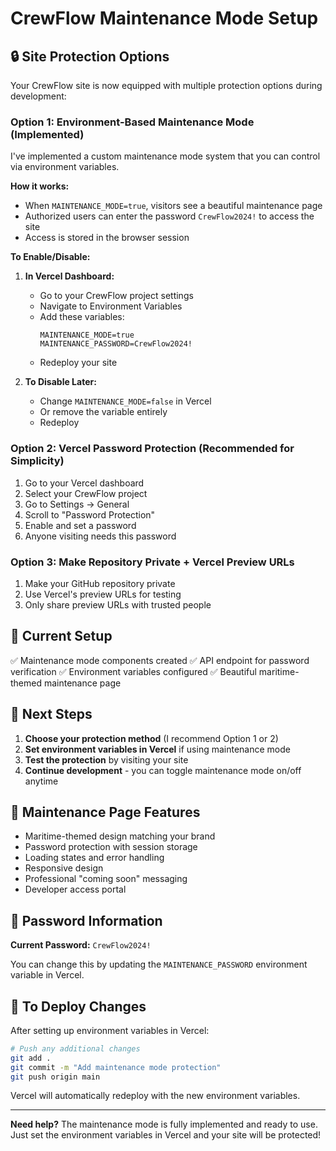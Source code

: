 # CrewFlow Maintenance Mode Setup

## 🔒 Site Protection Options

Your CrewFlow site is now equipped with multiple protection options during development:

### Option 1: Environment-Based Maintenance Mode (Implemented)

I've implemented a custom maintenance mode system that you can control via environment variables.

**How it works:**
- When `MAINTENANCE_MODE=true`, visitors see a beautiful maintenance page
- Authorized users can enter the password `CrewFlow2024!` to access the site
- Access is stored in the browser session

**To Enable/Disable:**

1. **In Vercel Dashboard:**
   - Go to your CrewFlow project settings
   - Navigate to Environment Variables
   - Add these variables:
     ```
     MAINTENANCE_MODE=true
     MAINTENANCE_PASSWORD=CrewFlow2024!
     ```
   - Redeploy your site

2. **To Disable Later:**
   - Change `MAINTENANCE_MODE=false` in Vercel
   - Or remove the variable entirely
   - Redeploy

### Option 2: Vercel Password Protection (Recommended for Simplicity)

1. Go to your Vercel dashboard
2. Select your CrewFlow project
3. Go to Settings → General
4. Scroll to "Password Protection"
5. Enable and set a password
6. Anyone visiting needs this password

### Option 3: Make Repository Private + Vercel Preview URLs

1. Make your GitHub repository private
2. Use Vercel's preview URLs for testing
3. Only share preview URLs with trusted people

## 🚀 Current Setup

✅ Maintenance mode components created
✅ API endpoint for password verification
✅ Environment variables configured
✅ Beautiful maritime-themed maintenance page

## 🔧 Next Steps

1. **Choose your protection method** (I recommend Option 1 or 2)
2. **Set environment variables in Vercel** if using maintenance mode
3. **Test the protection** by visiting your site
4. **Continue development** - you can toggle maintenance mode on/off anytime

## 🎨 Maintenance Page Features

- Maritime-themed design matching your brand
- Password protection with session storage
- Loading states and error handling
- Responsive design
- Professional "coming soon" messaging
- Developer access portal

## 📝 Password Information

**Current Password:** `CrewFlow2024!`

You can change this by updating the `MAINTENANCE_PASSWORD` environment variable in Vercel.

## 🔄 To Deploy Changes

After setting up environment variables in Vercel:

```bash
# Push any additional changes
git add .
git commit -m "Add maintenance mode protection"
git push origin main
```

Vercel will automatically redeploy with the new environment variables.

---

**Need help?** The maintenance mode is fully implemented and ready to use. Just set the environment variables in Vercel and your site will be protected!
